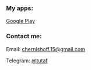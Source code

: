 ### My apps:

[Google Play](https://play.google.com/store/apps/dev?id=6038657317309874940)



### Contact me:

Email: [chernishoff.15@gmail.com](mailto:chernishoff.15@gmail.com)

Telegram: [@tutaf](http://t.me/tutaf)

